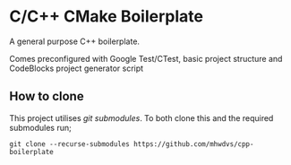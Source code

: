 # C/C++ CMake Boilerplate

A general purpose C++ boilerplate. 

Comes preconfigured with Google Test/CTest, basic project structure and CodeBlocks project generator script

## How to clone

This project utilises *git submodules*. To both clone this and the required submodules run;

`git clone --recurse-submodules https://github.com/mhwdvs/cpp-boilerplate`
